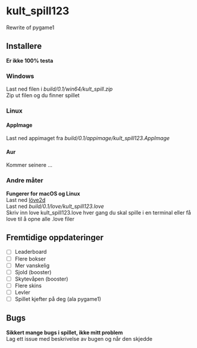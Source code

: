# kult_spill123
Rewrite of pygame1  

## Installere
__Er ikke 100% testa__
### Windows
Last ned filen i _build/0.1/win64/kult_spill.zip_  
Zip ut filen og du finner spillet
### Linux
#### AppImage
Last ned appimaget fra _build/0.1/appimage/kult_spill123.AppImage_
#### Aur
Kommer seinere ...
### Andre måter
__Fungerer for macOS og Linux__  
Last ned [löve2d](https://love2d.org/)  
Last ned _build/0.1/love/kult_spill123.love_  
Skriv inn love kult_spill123.love hver gang du skal spille i en terminal
eller få love til å opne alle .love filer  

## Fremtidige oppdateringer
- [ ] Leaderboard  
- [ ] Flere bokser
- [ ] Mer vanskelig
- [ ] Sjold (booster)
- [ ] Skytevåpen (booster)
- [ ] Flere skins
- [ ] Levler
- [ ] Spillet kjefter på deg (ala pygame1)  

## Bugs
__Sikkert mange bugs i spillet, ikke mitt problem__  
Lag ett issue med beskrivelse av bugen og når den skjedde
